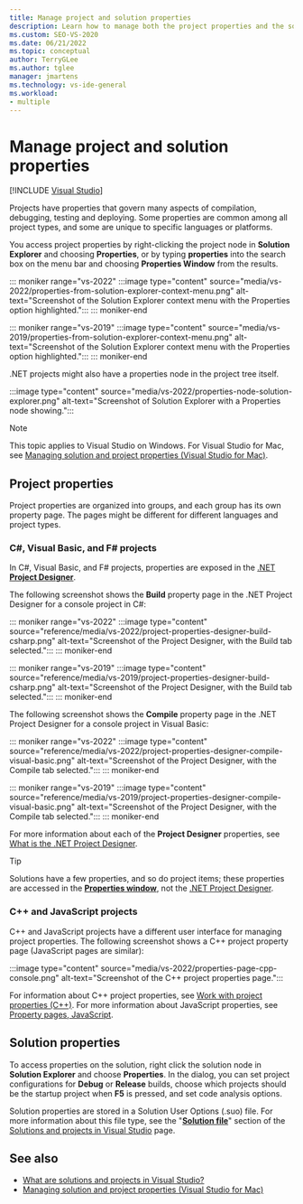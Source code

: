 ```yaml
---
title: Manage project and solution properties
description: Learn how to manage both the project properties and the solution properties in Visual Studio.
ms.custom: SEO-VS-2020
ms.date: 06/21/2022
ms.topic: conceptual
author: TerryGLee
ms.author: tglee
manager: jmartens
ms.technology: vs-ide-general
ms.workload:
- multiple
---
```

# Manage project and solution properties

 [!INCLUDE [Visual Studio](~/includes/applies-to-version/vs-windows-only.md)]

Projects have properties that govern many aspects of compilation, debugging, testing and deploying. Some properties are common among all project types, and some are unique to specific languages or platforms.

You access project properties by right-clicking the project node in **Solution Explorer** and choosing **Properties**, or by typing **properties** into the search box on the menu bar and choosing **Properties Window** from the results.

::: moniker range="vs-2022"
:::image type="content" source="media/vs-2022/properties-from-solution-explorer-context-menu.png" alt-text="Screenshot of the Solution Explorer context menu with the Properties option highlighted.":::
::: moniker-end

::: moniker range="vs-2019"
:::image type="content" source="media/vs-2019/properties-from-solution-explorer-context-menu.png" alt-text="Screenshot of the Solution Explorer context menu with the Properties option highlighted.":::
::: moniker-end

.NET projects might also have a properties node in the project tree itself.

:::image type="content" source="media/vs-2022/properties-node-solution-explorer.png" alt-text="Screenshot of Solution Explorer with a Properties node showing.":::

> [!NOTE]
> This topic applies to Visual Studio on Windows. For Visual Studio for Mac, see [Managing solution and project properties (Visual Studio for Mac)](/visualstudio/mac/managing-solutions-and-project-properties).

## Project properties

Project properties are organized into groups, and each group has its own property page. The pages might be different for different languages and project types.

### C#, Visual Basic, and F# projects

In C#, Visual Basic, and F# projects, properties are exposed in the [.NET **Project Designer**](reference/project-properties-reference.md).

The following screenshot shows the **Build** property page in the .NET Project Designer for a console project in C#:

::: moniker range="vs-2022"
:::image type="content" source="reference/media/vs-2022/project-properties-designer-build-csharp.png" alt-text="Screenshot of the Project Designer, with the Build tab selected.":::
::: moniker-end

::: moniker range="vs-2019"
:::image type="content" source="reference/media/vs-2019/project-properties-designer-build-csharp.png" alt-text="Screenshot of the Project Designer, with the Build tab selected.":::
::: moniker-end

The following screenshot shows the **Compile** property page in the .NET Project Designer for a console project in Visual Basic:

::: moniker range="vs-2022"
:::image type="content" source="reference/media/vs-2022/project-properties-designer-compile-visual-basic.png" alt-text="Screenshot of the Project Designer, with the Compile tab selected.":::
::: moniker-end

::: moniker range="vs-2019"
:::image type="content" source="reference/media/vs-2019/project-properties-designer-compile-visual-basic.png" alt-text="Screenshot of the Project Designer, with the Compile tab selected.":::
::: moniker-end

For more information about each of the **Project Designer** properties, see [What is the .NET Project Designer](reference/project-properties-reference.md).

> [!TIP]
> Solutions have a few properties, and so do project items; these properties are accessed in the [**Properties window**](reference/properties-window.md), not the [.NET Project Designer](reference/project-properties-reference.md).

### C++ and JavaScript projects

C++ and JavaScript projects have a different user interface for managing project properties. The following screenshot shows a C++ project property page (JavaScript pages are similar):

:::image type="content" source="media/vs-2022/properties-page-cpp-console.png" alt-text="Screenshot of the C++ project properties page.":::

For information about C++ project properties, see [Work with project properties (C++)](/cpp/build/working-with-project-properties). For more information about JavaScript properties, see [Property pages, JavaScript](../ide/reference/property-pages-javascript.md).

## Solution properties

To access properties on the solution, right click the solution node in **Solution Explorer** and choose **Properties**. In the dialog, you can set project configurations for **Debug** or **Release** builds, choose which projects should be the startup project when **F5** is pressed, and set code analysis options.

Solution properties are stored in a Solution User Options (.suo) file. For more information about this file type, see the "[**Solution file**](solutions-and-projects-in-visual-studio.md#solution-file)" section of the [Solutions and projects in Visual Studio](solutions-and-projects-in-visual-studio.md) page.

## See also

- [What are solutions and projects in Visual Studio?](../ide/solutions-and-projects-in-visual-studio.md)
- [Managing solution and project properties (Visual Studio for Mac)](/visualstudio/mac/managing-solutions-and-project-properties)
